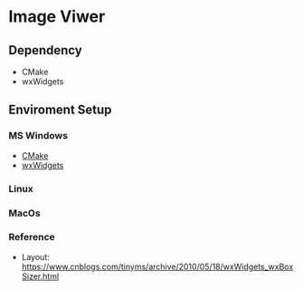 # Image Viwer

## Dependency
- CMake
- wxWidgets

## Enviroment Setup

### MS Windows
- [CMake](https://cmake.org/)
- [wxWidgets](https://wxwidgets.org/blog/2019/01/wxwidgets-and-vcpkg/)

### Linux

### MacOs

### Reference

- Layout: https://www.cnblogs.com/tinyms/archive/2010/05/18/wxWidgets_wxBoxSizer.html